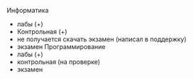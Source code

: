 Информатика
  - лабы (+)
  - Контрольная (+)
  - не получается скачать экзамен (написал в поддержку)
  - экзамен
Программирование
  - лабы (+)
  - контрольная (на проверке)
  - экзамен
